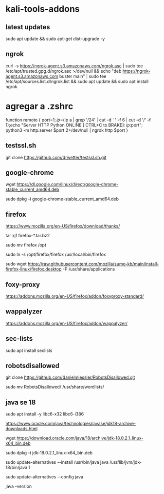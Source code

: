 # kali-tools-addons

## latest updates
sudo apt update && sudo apt-get dist-upgrade -y

## ngrok
curl -s https://ngrok-agent.s3.amazonaws.com/ngrok.asc | sudo tee /etc/apt/trusted.gpg.d/ngrok.asc >/dev/null && echo "deb https://ngrok-agent.s3.amazonaws.com buster main" | sudo tee /etc/apt/sources.list.d/ngrok.list && sudo apt update && sudo apt install ngrok

# agregar a .zshrc
function remoto {
port=$1;ip=$(ip a | grep '/24' | cut -d ' ' -f 6 | cut -d '/' -f 1);echo "Server HTTP Python ONLINE [ CTRL+C to BRAKE]: $ip:$port"; python3 -m http.server $port 2>/dev/null | ngrok http $port
}


## testssl.sh
git clone https://github.com/drwetter/testssl.sh.git

## google-chrome
wget https://dl.google.com/linux/direct/google-chrome-stable_current_amd64.deb

sudo dpkg -i google-chrome-stable_current_amd64.deb

## firefox
https://www.mozilla.org/en-US/firefox/download/thanks/

tar xjf firefox-*.tar.bz2

sudo mv firefox /opt

sudo ln -s /opt/firefox/firefox /usr/local/bin/firefox

sudo wget https://raw.githubusercontent.com/mozilla/sumo-kb/main/install-firefox-linux/firefox.desktop -P /usr/share/applications

## foxy-proxy
https://addons.mozilla.org/en-US/firefox/addon/foxyproxy-standard/

## wappalyzer
https://addons.mozilla.org/en-US/firefox/addon/wappalyzer/

## sec-lists
sudo apt install seclists

## robotsdisallowed
git clone https://github.com/danielmiessler/RobotsDisallowed.git

sudo mv RobotsDisallowed/ /usr/share/wordlists/

## java se 18 
sudo apt install -y libc6-x32 libc6-i386

https://www.oracle.com/java/technologies/javase/jdk18-archive-downloads.html

wget https://download.oracle.com/java/18/archive/jdk-18.0.2.1_linux-x64_bin.deb

sudo dpkg -i jdk-18.0.2.1_linux-x64_bin.deb

sudo update-alternatives --install /usr/bin/java java /usr/lib/jvm/jdk-18/bin/java 1

sudo update-alternatives --config java

java -version
